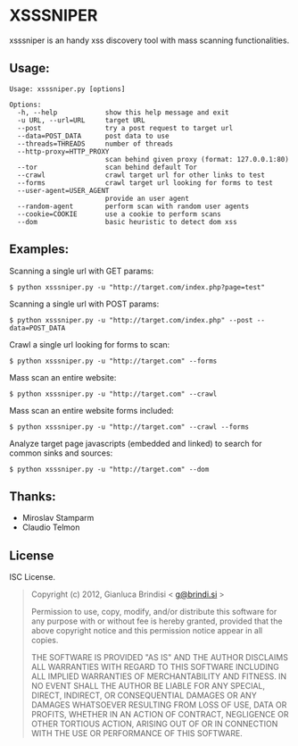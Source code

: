 # XSSSNIPER

xsssniper is an handy xss discovery tool with mass scanning functionalities.

## Usage:

    Usage: xsssniper.py [options]

    Options:
      -h, --help            show this help message and exit
      -u URL, --url=URL     target URL
      --post                try a post request to target url
      --data=POST_DATA      post data to use
      --threads=THREADS     number of threads
      --http-proxy=HTTP_PROXY
                            scan behind given proxy (format: 127.0.0.1:80)
      --tor                 scan behind default Tor
      --crawl               crawl target url for other links to test
      --forms               crawl target url looking for forms to test
      --user-agent=USER_AGENT
                            provide an user agent
      --random-agent        perform scan with random user agents
      --cookie=COOKIE       use a cookie to perform scans
      --dom                 basic heuristic to detect dom xss


## Examples:

Scanning a single url with GET params:

    $ python xsssniper.py -u "http://target.com/index.php?page=test"

Scanning a single url with POST params:

    $ python xsssniper.py -u "http://target.com/index.php" --post --data=POST_DATA

Crawl a single url looking for forms to scan:

    $ python xsssniper.py -u "http://target.com" --forms

Mass scan an entire website:

    $ python xsssniper.py -u "http://target.com" --crawl

Mass scan an entire website forms included:

    $ python xsssniper.py -u "http://target.com" --crawl --forms

Analyze target page javascripts (embedded and linked) to search for common sinks and sources:
    
    $ python xsssniper.py -u "http://target.com" --dom

## Thanks:

* Miroslav Stamparm 
* Claudio Telmon

## License

ISC License.
 
 > Copyright (c) 2012, Gianluca Brindisi < g@brindi.si >
 >
 > Permission to use, copy, modify, and/or distribute this software for any purpose with or without fee is hereby granted, provided that the above copyright notice and this permission notice appear in all copies.
 >
 > THE SOFTWARE IS PROVIDED "AS IS" AND THE AUTHOR DISCLAIMS ALL WARRANTIES WITH REGARD TO THIS SOFTWARE INCLUDING ALL IMPLIED WARRANTIES OF MERCHANTABILITY AND FITNESS. IN NO EVENT SHALL THE AUTHOR BE LIABLE FOR ANY SPECIAL, DIRECT, INDIRECT, OR CONSEQUENTIAL DAMAGES OR ANY DAMAGES WHATSOEVER RESULTING FROM LOSS OF USE, DATA OR PROFITS, WHETHER IN AN ACTION OF CONTRACT, NEGLIGENCE OR OTHER TORTIOUS ACTION, ARISING OUT OF OR IN CONNECTION WITH THE USE OR PERFORMANCE OF THIS SOFTWARE.

